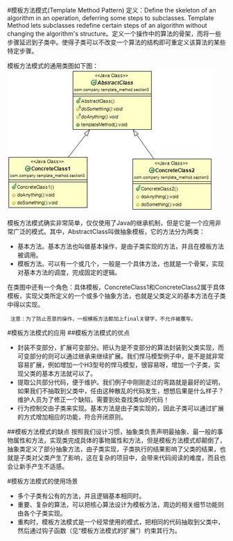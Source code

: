 #模板方法模式(Template Method Pattern) 
定义：Define the skeleton of an algorithm in an operation, deferring some steps to subclasses. Template Method lets subclasses redefine certain steps of an algorithm without changing the algorithm's structure。定义一个操作中的算法的骨架，而将一些步骤延迟到子类中。使得子类可以不改变一个算法的结构即可重定义该算法的某些特定步骤。  

模板方法模式的通用类图如下图：  
![Alt text](template.jpg "模板方法模式类图")

模板方法模式确实非常简单，仅仅使用了Java的继承机制，但是它是一个应用非常广泛的模式。其中，AbstractClass叫做抽象模板，它的方法分为两类：

- 基本方法。基本方法也叫做基本操作，是由子类实现的方法，并且在模板方法被调用。
- 模板方法。可以有一个或几个，一般是一个具体方法，也就是一个骨架，实现对基本方法的调度，完成固定的逻辑。

在类图中还有一个角色：具体模板，ConcreteClass1和ConcreteClass2属于具体模板，实现父类所定义的一个或多个抽象方法，也就是父类定义的基本方法在子类中得以实现。  

     注意：为了防止恶意的操作，一般模板方法都加上final关键字，不允许被覆写。  

#模板方法模式的应用
##模板方法模式的优点
 * 封装不变部分，扩展可变部分。把认为是不变部分的算法封装到父类实现，而可变部分的则可以通过继承来继续扩展。我们悍马模型例子中，是不是就非常容易扩展，例如增加一个H3型号的悍马模型，很容易呀，增加一个子类，实现父类的基本方法就可以了。
 * 提取公共部分代码，便于维护。我们例子中刚刚走过的弯路就是最好的证明，如果我们不抽取到父类中，任由这种散乱的代码发生，想想后果是什么样子？维护人员为了修正一个缺陷，需要到处查找类似的代码！
 * 行为控制交由子类来实现。基本方法是由子类实现的，因此子类可以通过扩展的方式增加相应的功能，符合开闭原则。
 
 
##模板方法模式的缺点
按照我们设计习惯，抽象类负责声明最抽象、最一般的事物属性和方法，实现类完成具体的事物属性和方法，但是模板方法模式却颠倒了，抽象类定义了部分抽象方法，由子类实现，子类执行的结果影响了父类的结果，也就是子类对父类产生了影响，这在复杂的项目中，会带来代码阅读的难度，而且也会让新手产生不适感。  
       

#模板方法模式的使用场景
 * 多个子类有公有的方法，并且逻辑基本相同时。
 * 重要、复杂的算法，可以把核心算法设计为模板方法，周边的相关细节功能则由各个子类实现。
 * 重构时，模板方法模式是一个经常使用的模式，把相同的代码抽取到父类中，然后通过钩子函数（见“模板方法模式的扩展”）约束其行为。            